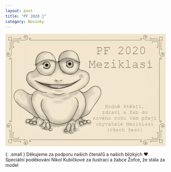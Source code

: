 ```yaml
---
layout: post
title: "PF 2020 🎉"
category: Novinky
---
```


![PF 2020 Meziklasí](/assets/img/PF-2020.png)

{: .small }
Děkujeme za podporu našich čtenářů a našich blízkých ♥️.
Speciální poděkování Nikol Kubíčkové za ilustraci a žabce Žofce, že stála za model
